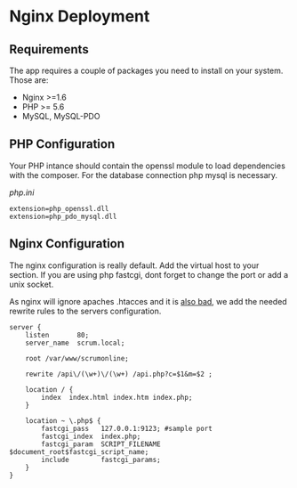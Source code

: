 # Nginx Deployment

## Requirements
The app requires a couple of packages you need to install on your system. Those are:
- Nginx >=1.6
- PHP >= 5.6
- MySQL, MySQL-PDO

## PHP Configuration

Your PHP intance should contain the openssl module to load dependencies with the composer. 
For the database connection php mysql is necessary.

*php.ini*
````
extension=php_openssl.dll
extension=php_pdo_mysql.dll
````

## Nginx Configuration
The nginx configuration is really default. Add the virtual host to your section. 
If you are using php fastcgi, dont forget to change the port or add a unix socket.

As nginx will ignore apaches .htacces and it is [also bad](https://www.nginx.com/resources/wiki/start/topics/examples/likeapache-htaccess/), we add the needed rewrite rules to the servers configuration.

````
server {
    listen       80;
    server_name  scrum.local;

    root /var/www/scrumonline;

    rewrite /api\/(\w+)\/(\w+) /api.php?c=$1&m=$2 ;

    location / {
        index  index.html index.htm index.php;
    }

    location ~ \.php$ {
        fastcgi_pass   127.0.0.1:9123; #sample port
        fastcgi_index  index.php;
        fastcgi_param  SCRIPT_FILENAME $document_root$fastcgi_script_name;
        include        fastcgi_params;
    }
}
````